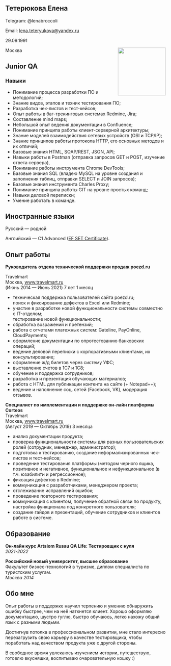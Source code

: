 <h2>Тетерюкова Елена</h2>
<p>Telegram: @lenabroccoli
<p>Email: <a href="mailto:lena.teteryukova@yandex.ru">lena.teteryukova@yandex.ru</a>
<p>29.09.1991
<p>Москва <img style="float: right;" src="https://github.com/LenaTeteryukova/lenateteryukova/raw/main/photo.jpeg" alt="" width="150" height="150">
<h2>Junior QA</h2>
<h3><strong>Навыки</strong></h3>
<ul>
<li>Понимание процесса разработки ПО и методологий;</li>
<li>Знание видов, этапов и техник тестирования ПО;</li>
<li>Разработка чек-листов и тест-кейсов;</li>
<li>Опыт работы в баг-трекинговых системах Redmine, Jira;</li>
<li>Составление mind maps;</li>
<li>Небольшой опыт ведения документации в Confluence;</li>
<li>Понимание принципа работы клиент-серверной архитектуры;</li>
<li>Знание моделей взаимодействия сетевых устройств (OSI и TCP/IP);</li>
<li>Знание принципов работы протокола HTTP, его основных методов и их отличий;</li>
<li>Базовые знания HTML, SOAP/REST, JSON, API;</li>
<li>Навыки работы в Postman (отправка запросов GET и POST, изучение ответа сервера),</li>
<li>Понимание работы инструмента Chrome DevTools;</li>
<li>Базовые знания SQL (владею MySQL на уровне создания и заполнения таблиц, отправки SELECT и JOIN запросов);</li>
<li>Базовые знания инструмента Charles Proxy;</li>
<li>Понимание принципа работы GIT на уровне простых команд;</li>
<li>Навыки деловой переписки;</li>
<li>Умение работать в команде.</li>
</ul>
<h2>Иностранные языки</h2>
<p>Русский &mdash; родной</p>
<p>Английский &mdash; С1 Advanced (<a href="https://www.efset.org/cert/kQ5m8p">EF SET Certificate</a>).</p>
<h2>Опыт работы</h2>
<p><strong>Руководитель отдела технической поддержки продаж poezd.ru</strong></p>
<p>Travelmart<br />Москва, <a href="http://www.travelmart.ru">www.travelmart.ru</a> <br />(Июнь 2014 &mdash; Июнь 2021) 7 лет 1 месяц</p>
<ul>
<li>техническая поддержка пользователей сайта poezd.ru;<br />поиск и фиксирование дефектов в Excel или Redmine;</li>
<li>участие в разработке новой функциональности системы совместно с IT-отделом;<br />тестирование новой функциональности;</li>
<li>обработка возражений и претензий;</li>
<li>работа с отчетами платежных систем: Gateline, PayOnline, CloudPayments;</li>
<li>оформление документации по опротестованию банковских операций;</li>
<li>ведение деловой переписки с корпоративными клиентами, их консультирование;</li>
<li>оформление ж/д билетов через систему УФС;</li>
<li>выставление счетов в 1С7 и 1С8;</li>
<li>обучение и поддержка сотрудников;</li>
<li>разработка и презентация обучающих материалов;</li>
<li>работа с HTML для публикации контента на сайте (+ Notepad++);</li>
<li>ведение и наполнение соц. сетей (Facebook, VK), модерация отзывов.</li>
</ul>
<p><strong>Специалист по имплементации и поддержке он-лайн платформы Corteos</strong><br />Travelmart<br />Москва, <a href="http://www.travelmart.ru">www.travelmart.ru</a> <br />(Август 2019 &mdash; Октябрь 2019) 3 месяца</p>
<ul>
<li>анализ документации продукта;</li>
<li>проверка функциональности системы для разных пользовательских ролей (сотрудник, менеджер, администратор);</li>
<li>подготовка к тестированию, создание неформализированных чек-листов и тест-кейсов;</li>
<li>проведение тестирования платформы (методом черного ящика, позитивное и негативное, функциональное и нефункциональное (в т.ч. юзабилити и регрессионное);</li>
<li>фиксация дефектов в Redmine;</li>
<li>коммуникация с разработчиками, менеджером проекта;</li>
<li>отслеживание исправлений ошибок;</li>
<li>проведение повторного тестирования;</li>
<li>коммуникация с клиентом, получение обратной связи по продукту, настройка функционала под конкретного пользователя;</li>
<li>создание гайдов и презентаций, обучение сотрудников и клиентов работе в системе.</li>
</ul>
<h2>Образование</h2>
<p><strong>Он-лайн курс Artsiom Rusau QA Life: Тестировщик с нуля</strong><br /><em>2021-2022</em></p>
<p><strong>Российский новый университет, высшее образование</strong><br />Факультет бизнес-технологий в туризме, диплом специалиста по туристским услугам.<br /><em>Москва 2014</em></p>
<h2>Обо мне</h2>
<p>Опыт работы в поддержке научил терпению и умению обнаружить ошибку быстрее, чем на неё наткнется клиент. Хорошо оформляю документацию, шустро гуглю, быстро обучаюсь, легко нахожу общий язык с разными людьми.</p>
<p>Достигнув потолка в профессиональном развитии, мне стало интересно перезагрузить свою карьеру в качестве тестировщика, чтобы поработать над качеством продукта уже с другой стороны.</p>
<p>В свободное время увлекаюсь изучением истории, путешествую, готовлю вкусняшки, воспитываю очаровательную кошку :)</p>
